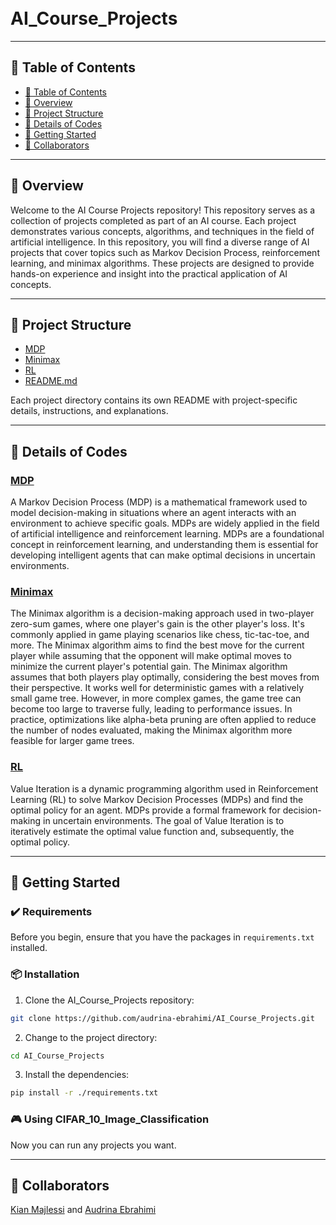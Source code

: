 <h1>
<br>AI_Course_Projects
</h1>

---

## 📒 Table of Contents
- [📒 Table of Contents](#-table-of-contents)
- [📍 Overview](#-overview)
- [📂 Project Structure](#-project-structure)
- [🔎 Details of Codes](#-details-of-codes)
- [🚀 Getting Started](#-getting-started)
- [🤝 Collaborators](#-collaborators)


---
## 📍 Overview

Welcome to the AI Course Projects repository! This repository serves as a collection of projects completed as part of an AI course. Each project demonstrates various concepts, algorithms, and techniques in the field of artificial intelligence. In this repository, you will find a diverse range of AI projects that cover topics such as Markov Decision Process, reinforcement learning, and minimax algorithms. These projects are designed to provide hands-on experience and insight into the practical application of AI concepts.

---


## 📂 Project Structure

 * [MDP](./MDP)
 * [Minimax](./Minimax)
 * [RL](./RL)
 * [README.md](./README.md)

Each project directory contains its own README with project-specific details, instructions, and explanations.

---

## 🔎 Details of Codes

### [MDP](./MDP)
A Markov Decision Process (MDP) is a mathematical framework used to model decision-making in situations where an agent interacts with an environment to achieve specific goals. MDPs are widely applied in the field of artificial intelligence and reinforcement learning. MDPs are a foundational concept in reinforcement learning, and understanding them is essential for developing intelligent agents that can make optimal decisions in uncertain environments.

### [Minimax](./Minimax)
The Minimax algorithm is a decision-making approach used in two-player zero-sum games, where one player's gain is the other player's loss. It's commonly applied in game playing scenarios like chess, tic-tac-toe, and more. The Minimax algorithm aims to find the best move for the current player while assuming that the opponent will make optimal moves to minimize the current player's potential gain. The Minimax algorithm assumes that both players play optimally, considering the best moves from their perspective. It works well for deterministic games with a relatively small game tree. However, in more complex games, the game tree can become too large to traverse fully, leading to performance issues. In practice, optimizations like alpha-beta pruning are often applied to reduce the number of nodes evaluated, making the Minimax algorithm more feasible for larger game trees.

### [RL](./RL)
Value Iteration is a dynamic programming algorithm used in Reinforcement Learning (RL) to solve Markov Decision Processes (MDPs) and find the optimal policy for an agent. MDPs provide a formal framework for decision-making in uncertain environments. The goal of Value Iteration is to iteratively estimate the optimal value function and, subsequently, the optimal policy.

---
## 🚀 Getting Started

### ✔️ Requirements

Before you begin, ensure that you have the packages in `requirements.txt` installed.

### 📦 Installation

1. Clone the AI_Course_Projects repository:
```sh
git clone https://github.com/audrina-ebrahimi/AI_Course_Projects.git
```

2. Change to the project directory:
```sh
cd AI_Course_Projects
```

3. Install the dependencies:
```sh
pip install -r ./requirements.txt
```

### 🎮 Using CIFAR_10_Image_Classification

Now you can run any projects you want.

---
## 🤝 Collaborators
[Kian Majlessi](https://github.com/kianmajl) and [Audrina Ebrahimi](https://github.com/audrina-ebrahimi)
